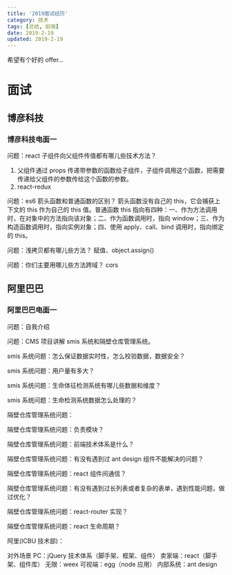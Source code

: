 ```yaml
---
title: '2019面试经历'
category: 技术
tags: [总结, 前端]
date: 2019-2-19
updated: 2019-2-19
---
```


希望有个好的 offer...

<!-- more -->

# 面试

## 博彦科技

### 博彦科技电面一

问题：react 子组件向父组件传值都有哪儿些技术方法？

1. 父组件通过 props 传递带参数的函数给子组件，子组件调用这个函数，把需要传递给父组件的参数传给这个函数的参数。
2. react-redux

问题：es6 箭头函数和普通函数的区别？
箭头函数没有自己的 this，它会捕获上下文的 this 作为自己的 this 值。普通函数 this 指向有四种：一、作为方法调用时，在对象中的方法指向该对象；二、作为函数调用时，指向 window；三、作为构造函数调用时，指向实例对象；四、使用 apply、call、bind 调用时，指向绑定的 this。

问题：浅拷贝都有哪儿些方法？
赋值、object.assign()

问题：你们主要用哪儿些方法跨域？
cors

## 阿里巴巴

### 阿里巴巴电面一

问题：自我介绍

问题：CMS 项目讲解
smis 系统和隔壁仓库管理系统。

smis 系统问题：怎么保证数据实时性，怎么校验数据，数据安全？

smis 系统问题：用户量有多大？

smis 系统问题：生命体征检测系统有哪儿些数据和维度？

smis 系统问题：生命检测系统数据怎么处理的？

隔壁仓库管理系统问题：

隔壁仓库管理系统问题：负责模块？

隔壁仓库管理系统问题：前端技术体系是什么？

隔壁仓库管理系统问题：有没有遇到过 ant design 组件不能解决的问题？

隔壁仓库管理系统问题：react 组件间通信？

隔壁仓库管理系统问题：有没有遇到过长列表或者复杂的表单，遇到性能问题，做过优化？

隔壁仓库管理系统问题：react-router 实现？

隔壁仓库管理系统问题：react 生命周期？

阿里(ICBU 技术部)：

对外场景 PC：jQuery 技术体系（脚手架、框架、组件）
卖家端：react（脚手架、组件库）
无限：weex
可视端：egg（node 应用）
内部系统：ant design
